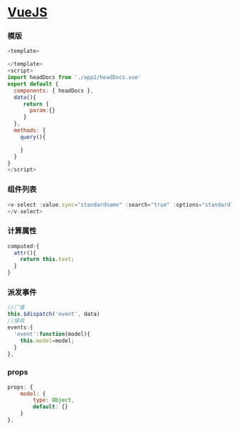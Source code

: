 # [VueJS](http://cn.vuejs.org/)

### 模版

```js
<template>

</template>
<script>
import headDocs from './app2/headDocs.vue'
export default {
  components: { headDocs },
  data(){
     return {
       param:{}
     }
  },
  methods: {
    query(){

    }
  }
}
</script>
```

### 组件列表

```js
<v-select :value.sync="standardname" :search="true" :options="standardlist" :close-on-select="true" placeholder="选择标准名称">
</v-select>
```

### 计算属性

```js
computed:{
  attr(){
    return this.text;
  }
}
```

### 派发事件
```js
//广播
this.$dispatch('event', data)
//接收
events:{
  'event':function(model){
    this.model=model;
  }
},
```

### props
```js
props: {
    model: {
        type: Object,
        default: {}
    }
},
```
